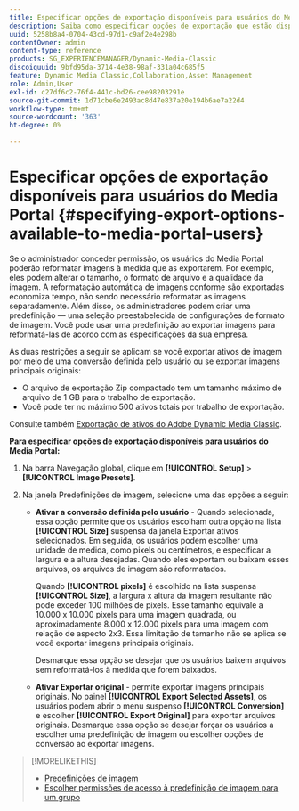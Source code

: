 ```yaml
---
title: Especificar opções de exportação disponíveis para usuários do Media Portal
description: Saiba como especificar opções de exportação que estão disponíveis para usuários do Media Portal.
uuid: 5258b8a4-0704-43cd-97d1-c9af2e4e298b
contentOwner: admin
content-type: reference
products: SG_EXPERIENCEMANAGER/Dynamic-Media-Classic
discoiquuid: 9bfd95da-3714-4e38-98af-331a04c685f5
feature: Dynamic Media Classic,Collaboration,Asset Management
role: Admin,User
exl-id: c27df6c2-76f4-441c-bd26-cee98203291e
source-git-commit: 1d71cbe6e2493ac8d47e837a20e194b6ae7a22d4
workflow-type: tm+mt
source-wordcount: '363'
ht-degree: 0%

---
```


# Especificar opções de exportação disponíveis para usuários do Media Portal {#specifying-export-options-available-to-media-portal-users}

Se o administrador conceder permissão, os usuários do Media Portal poderão reformatar imagens à medida que as exportarem. Por exemplo, eles podem alterar o tamanho, o formato de arquivo e a qualidade da imagem. A reformatação automática de imagens conforme são exportadas economiza tempo, não sendo necessário reformatar as imagens separadamente. Além disso, os administradores podem criar uma predefinição — uma seleção preestabelecida de configurações de formato de imagem. Você pode usar uma predefinição ao exportar imagens para reformatá-las de acordo com as especificações da sua empresa.

As duas restrições a seguir se aplicam se você exportar ativos de imagem por meio de uma conversão definida pelo usuário ou se exportar imagens principais originais:

* O arquivo de exportação Zip compactado tem um tamanho máximo de arquivo de 1 GB para o trabalho de exportação.
* Você pode ter no máximo 500 ativos totais por trabalho de exportação.

Consulte também [Exportação de ativos do Adobe Dynamic Media Classic](exporting-assets-from-dmc.md#exporting-assets-from_dmc).

**Para especificar opções de exportação disponíveis para usuários do Media Portal:**

1. Na barra Navegação global, clique em **[!UICONTROL Setup]** > **[!UICONTROL Image Presets]**.
1. Na janela Predefinições de imagem, selecione uma das opções a seguir:

   * **Ativar a conversão definida pelo usuário**  - Quando selecionada, essa opção permite que os usuários escolham outra opção na lista  **[!UICONTROL Size]** suspensa da janela Exportar ativos selecionados. Em seguida, os usuários podem escolher uma unidade de medida, como pixels ou centímetros, e especificar a largura e a altura desejadas. Quando eles exportam ou baixam esses arquivos, os arquivos de imagem são reformatados.

      Quando **[!UICONTROL pixels]** é escolhido na lista suspensa **[!UICONTROL Size]**, a largura x altura da imagem resultante não pode exceder 100 milhões de pixels. Esse tamanho equivale a 10.000 x 10.000 pixels para uma imagem quadrada, ou aproximadamente 8.000 x 12.000 pixels para uma imagem com relação de aspecto 2x3. Essa limitação de tamanho não se aplica se você exportar imagens principais originais.

      Desmarque essa opção se desejar que os usuários baixem arquivos sem reformatá-los à medida que forem baixados.

   * **Ativar Exportar original**  - permite exportar imagens principais originais. No painel **[!UICONTROL Export Selected Assets]**, os usuários podem abrir o menu suspenso **[!UICONTROL Conversion]** e escolher **[!UICONTROL Export Original]** para exportar arquivos originais. Desmarque essa opção se desejar forçar os usuários a escolher uma predefinição de imagem ou escolher opções de conversão ao exportar imagens.

>[!MORELIKETHIS]
>
>* [Predefinições de imagem](application-setup.md#image_presets)
>* [Escolher permissões de acesso à predefinição de imagem para um grupo](creating-media-portal-groups.md#choosing_image_preset_access_permissions_for_a_group)

